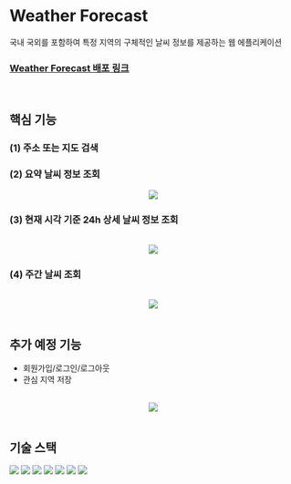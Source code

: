# Weather Forecast

국내 국외를 포함하여 특정 지역의 구체적인 날씨 정보를 제공하는 웹 에플리케이션

### [Weather Forecast 배포 링크](http://34.47.82.108/)


<br/>

## 핵심 기능
### (1) 주소 또는 지도 검색
### (2) 요약 날씨 정보 조회
<div style="text-align: center">
<img src="https://github.com/AhYoungJo/Weather-Forecast-Weabsite/assets/125351416/5dcc7ead-4962-4ce8-aa7f-806849d8bcff" style="max-width: 600px; max-height: 1000px;" />
</div>


### (3) 현재 시각 기준 24h 상세 날씨 정보 조회
<br/>
<div style="text-align: center">
<img src="https://github.com/AhYoungJo/Weather-Forecast-Weabsite/assets/125351416/bfe97621-9fcf-4543-9e75-3f4efc9a1664" style="max-width: 850px; max-height: 800px;" />
</div>

### (4) 주간 날씨 조회
<br/>
<div style="text-align: center">
<img src="https://github.com/AhYoungJo/Weather-Forecast-Weabsite/assets/125351416/c6d9f7f3-141b-4724-9737-a41a25ed017f" style="max-width: 600px; max-height: 800px;" />
</div>



<br/>

## 추가 예정 기능

- 회원가입/로그인/로그아웃
- 관심 지역 저장
  
<br/>
<div style="text-align: center">
<img src="https://github.com/AhYoungJo/Weather-Forecast-Weabsite/assets/125351416/1567d715-be4b-4356-a9e6-6be78fffdef2" style="max-width: 600px; max-height: 1000px;" />
</div>

<br/>

## 기술 스택

<img src="https://img.shields.io/badge/html5-E34F26?style=badge&logo=html5&logoColor=white"> 
  <img src="https://img.shields.io/badge/css-1572B6?badge&logo=css3&logoColor=white"> 
<img src="https://img.shields.io/badge/Typescript-3178C6?style=badge&logo=Typescript&logoColor=white"/>
<img src="https://img.shields.io/badge/React-61DAFB?style=badge&logo=React&logoColor=black"/>
 <img src="https://img.shields.io/badge/Redux-764ABC?style=flat&logo=Redux&logoColor=white">
<img src="https://img.shields.io/badge/styled components-DB7093?style=badge&logo=styled-components&logoColor=white"/>
<img src="https://img.shields.io/badge/git-F05032?style=badge&logo=git&logoColor=white"/>
